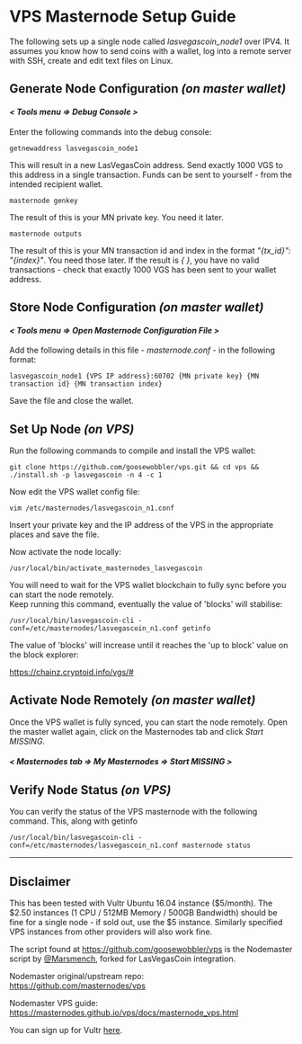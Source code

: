 # VPS Masternode Setup Guide

The following sets up a single node called *lasvegascoin_node1* over IPV4.  It assumes you know how to send coins with a wallet, log into a remote server with SSH, create and edit text files on Linux.

## __Generate Node Configuration *(on master wallet)*__  

#### *< Tools menu => **Debug Console** >*  

Enter the following commands into the debug console:

```
getnewaddress lasvegascoin_node1
```

This will result in a new LasVegasCoin address.  Send exactly 1000 VGS to this address in a single transaction.  Funds can be sent to yourself - from the intended recipient wallet.


```
masternode genkey
```

The result of this is your MN private key.  You need it later.

```
masternode outputs
```

The result of this is your MN transaction id and index in the format _"{tx_id}": "{index}"_.  You need those later.  If the result is _{ }_, you have no valid transactions - check that exactly 1000 VGS has been sent to your wallet address.

## __Store Node Configuration *(on master wallet)*__ 

#### *< Tools menu => **Open Masternode Configuration File** >*

Add the following details in this file - *masternode.conf* - in the following format:

```
lasvegascoin_node1 {VPS IP address}:60702 {MN private key} {MN transaction id} {MN transaction index}
```

Save the file and close the wallet.

## __Set Up Node *(on VPS)*__  

Run the following commands to compile and install the VPS wallet:

```
git clone https://github.com/goosewobbler/vps.git && cd vps && ./install.sh -p lasvegascoin -n 4 -c 1
```

Now edit the VPS wallet config file:

```
vim /etc/masternodes/lasvegascoin_n1.conf
``` 

Insert your private key and the IP address of the VPS in the appropriate places and save the file.

Now activate the node locally:

```
/usr/local/bin/activate_masternodes_lasvegascoin
```

You will need to wait for the VPS wallet blockchain to fully sync before you can start the node remotely.  
Keep running this command, eventually the value of 'blocks' will stabilise:
 
```
/usr/local/bin/lasvegascoin-cli -conf=/etc/masternodes/lasvegascoin_n1.conf getinfo
```

The value of 'blocks' will increase until it reaches the 'up to block' value on the block explorer:

https://chainz.cryptoid.info/vgs/#



## __Activate Node Remotely *(on master wallet)*__

Once the VPS wallet is fully synced, you can start the node remotely.  Open the master wallet again, click on the Masternodes tab and click *Start MISSING*.

#### *< Masternodes tab => My Masternodes => Start MISSING >*



## __Verify Node Status *(on VPS)*__

You can verify the status of the VPS masternode with the following command.  This, along with getinfo

```
/usr/local/bin/lasvegascoin-cli -conf=/etc/masternodes/lasvegascoin_n1.conf masternode status
```

---  

## Disclaimer

This has been tested with Vultr Ubuntu 16.04 instance ($5/month).  The $2.50 instances (1 CPU / 512MB Memory / 500GB Bandwidth) should be fine for a single node - if sold out, use the $5 instance.  Similarly specified VPS instances from other providers will also work fine.

The script found at https://github.com/goosewobbler/vps is the Nodemaster script by [@Marsmench](https://twitter.com/Marsmensch), forked for LasVegasCoin integration. 

Nodemaster original/upstream repo:  
https://github.com/masternodes/vps

Nodemaster VPS guide:  
https://masternodes.github.io/vps/docs/masternode_vps.html

You can sign up for Vultr [here](https://www.vultr.com/?ref=7282546).
